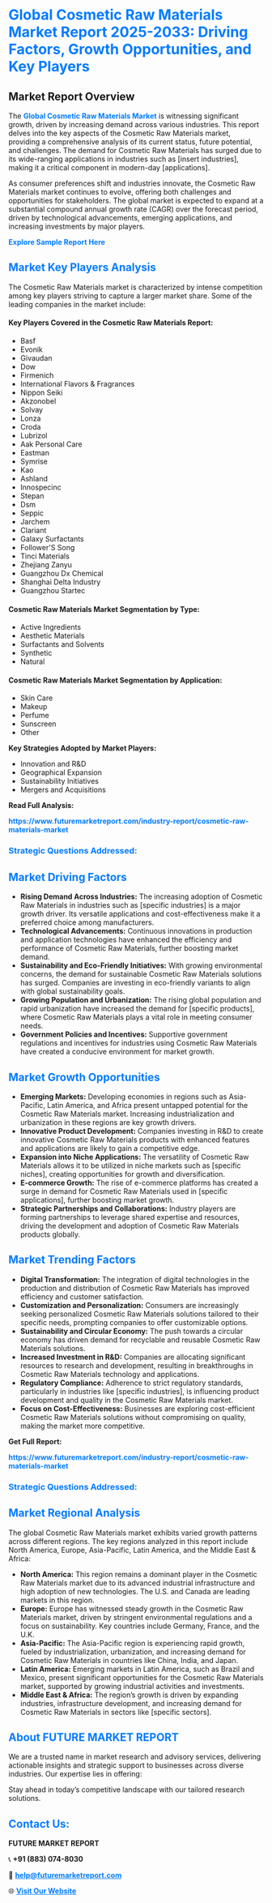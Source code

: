 <h1 style="color: #007BFF;">Global Cosmetic Raw Materials Market Report 2025-2033: Driving Factors, Growth Opportunities, and Key Players</h1>

<section id="overview">
<h2>Market Report Overview</h2>
<p>The <a href="https://www.futuremarketreport.com/industry-report/cosmetic-raw-materials-market" style="color: #007BFF; text-decoration: none;"><strong>Global Cosmetic Raw Materials Market</strong></a> is witnessing significant growth, driven by increasing demand across various industries. This report delves into the key aspects of the Cosmetic Raw Materials market, providing a comprehensive analysis of its current status, future potential, and challenges. The demand for Cosmetic Raw Materials has surged due to its wide-ranging applications in industries such as [insert industries], making it a critical component in modern-day [applications].</p>
<p>As consumer preferences shift and industries innovate, the Cosmetic Raw Materials market continues to evolve, offering both challenges and opportunities for stakeholders. The global market is expected to expand at a substantial compound annual growth rate (CAGR) over the forecast period, driven by technological advancements, emerging applications, and increasing investments by major players.</p>
</section>

<section id="overview">
<p><a href="https://www.futuremarketreport.com/request-sample/reportId=30573" style="color: #007BFF; text-decoration: none;"><strong>Explore Sample Report Here</strong></a></p>
</section>

<section id="key-players">
<h2 style="color: #007BFF;">Market Key Players Analysis</h2>
<p>The Cosmetic Raw Materials market is characterized by intense competition among key players striving to capture a larger market share. Some of the leading companies in the market include:</p>
<h4>Key Players Covered in the Cosmetic Raw Materials Report:</h4>
<ul><li>Basf</li><li>Evonik</li><li>Givaudan</li><li>Dow</li><li>Firmenich</li><li>International Flavors &amp; Fragrances</li><li>Nippon Seiki</li><li>Akzonobel</li><li>Solvay</li><li>Lonza</li><li>Croda</li><li>Lubrizol</li><li>Aak Personal Care</li><li>Eastman</li><li>Symrise</li><li>Kao</li><li>Ashland</li><li>Innospecinc</li><li>Stepan</li><li>Dsm</li><li>Seppic</li><li>Jarchem</li><li>Clariant</li><li>Galaxy Surfactants</li><li>Follower&#039;S Song</li><li>Tinci Materials</li><li>Zhejiang Zanyu</li><li>Guangzhou Dx Chemical</li><li>Shanghai Delta Industry</li><li>Guangzhou Startec</li></ul>
<h4>Cosmetic Raw Materials Market Segmentation by Type:</h4>
<ul><li>Active Ingredients</li><li>Aesthetic Materials</li><li>Surfactants and Solvents</li><li>Synthetic</li><li>Natural</li></ul>

<h4>Cosmetic Raw Materials Market Segmentation by Application:</h4>
<ul><li>Skin Care</li><li>Makeup</li><li>Perfume</li><li>Sunscreen</li><li>Other</li></ul>
<p><strong>Key Strategies Adopted by Market Players:</strong></p>
<ul>
<li>Innovation and R&D</li>
<li>Geographical Expansion</li>
<li>Sustainability Initiatives</li>
<li>Mergers and Acquisitions</li>
</ul>
</section>

<section>
<p><strong>Read Full Analysis: </strong></p><a href="https://www.futuremarketreport.com/industry-report/cosmetic-raw-materials-market" style="color: #007BFF; text-decoration: none;"><strong>https://www.futuremarketreport.com/industry-report/cosmetic-raw-materials-market</strong></a>
<h3 style="color: #007BFF;">Strategic Questions Addressed:</h3>
</section>

<section id="driving-factors">
<h2 style="color: #007BFF;">Market Driving Factors</h2>
<ul>
<li><strong>Rising Demand Across Industries:</strong> The increasing adoption of Cosmetic Raw Materials in industries such as [specific industries] is a major growth driver. Its versatile applications and cost-effectiveness make it a preferred choice among manufacturers.</li>
<li><strong>Technological Advancements:</strong> Continuous innovations in production and application technologies have enhanced the efficiency and performance of Cosmetic Raw Materials, further boosting market demand.</li>
<li><strong>Sustainability and Eco-Friendly Initiatives:</strong> With growing environmental concerns, the demand for sustainable Cosmetic Raw Materials solutions has surged. Companies are investing in eco-friendly variants to align with global sustainability goals.</li>
<li><strong>Growing Population and Urbanization:</strong> The rising global population and rapid urbanization have increased the demand for [specific products], where Cosmetic Raw Materials plays a vital role in meeting consumer needs.</li>
<li><strong>Government Policies and Incentives:</strong> Supportive government regulations and incentives for industries using Cosmetic Raw Materials have created a conducive environment for market growth.</li>
</ul>
</section>

<section id="growth-opportunities">
<h2 style="color: #007BFF;">Market Growth Opportunities</h2>
<ul>
<li><strong>Emerging Markets:</strong> Developing economies in regions such as Asia-Pacific, Latin America, and Africa present untapped potential for the Cosmetic Raw Materials market. Increasing industrialization and urbanization in these regions are key growth drivers.</li>
<li><strong>Innovative Product Development:</strong> Companies investing in R&D to create innovative Cosmetic Raw Materials products with enhanced features and applications are likely to gain a competitive edge.</li>
<li><strong>Expansion into Niche Applications:</strong> The versatility of Cosmetic Raw Materials allows it to be utilized in niche markets such as [specific niches], creating opportunities for growth and diversification.</li>
<li><strong>E-commerce Growth:</strong> The rise of e-commerce platforms has created a surge in demand for Cosmetic Raw Materials used in [specific applications], further boosting market growth.</li>
<li><strong>Strategic Partnerships and Collaborations:</strong> Industry players are forming partnerships to leverage shared expertise and resources, driving the development and adoption of Cosmetic Raw Materials products globally.</li>
</ul>
</section>

<section id="trending-factors">
<h2 style="color: #007BFF;">Market Trending Factors</h2>
<ul>
<li><strong>Digital Transformation:</strong> The integration of digital technologies in the production and distribution of Cosmetic Raw Materials has improved efficiency and customer satisfaction.</li>
<li><strong>Customization and Personalization:</strong> Consumers are increasingly seeking personalized Cosmetic Raw Materials solutions tailored to their specific needs, prompting companies to offer customizable options.</li>
<li><strong>Sustainability and Circular Economy:</strong> The push towards a circular economy has driven demand for recyclable and reusable Cosmetic Raw Materials solutions.</li>
<li><strong>Increased Investment in R&D:</strong> Companies are allocating significant resources to research and development, resulting in breakthroughs in Cosmetic Raw Materials technology and applications.</li>
<li><strong>Regulatory Compliance:</strong> Adherence to strict regulatory standards, particularly in industries like [specific industries], is influencing product development and quality in the Cosmetic Raw Materials market.</li>
<li><strong>Focus on Cost-Effectiveness:</strong> Businesses are exploring cost-efficient Cosmetic Raw Materials solutions without compromising on quality, making the market more competitive.</li>
</ul>
</section>

<section>
<p><strong>Get Full Report: </strong></p><a href="https://www.futuremarketreport.com/industry-report/cosmetic-raw-materials-market" style="color: #007BFF; text-decoration: none;"><strong>https://www.futuremarketreport.com/industry-report/cosmetic-raw-materials-market</strong></a>
<h3 style="color: #007BFF;">Strategic Questions Addressed:</h3>
</section>


<section id="regional-analysis">
<h2 style="color: #007BFF;">Market Regional Analysis</h2>
<p>The global Cosmetic Raw Materials market exhibits varied growth patterns across different regions. The key regions analyzed in this report include North America, Europe, Asia-Pacific, Latin America, and the Middle East & Africa:</p>
<ul>
<li><strong>North America:</strong> This region remains a dominant player in the Cosmetic Raw Materials market due to its advanced industrial infrastructure and high adoption of new technologies. The U.S. and Canada are leading markets in this region.</li>
<li><strong>Europe:</strong> Europe has witnessed steady growth in the Cosmetic Raw Materials market, driven by stringent environmental regulations and a focus on sustainability. Key countries include Germany, France, and the U.K.</li>
<li><strong>Asia-Pacific:</strong> The Asia-Pacific region is experiencing rapid growth, fueled by industrialization, urbanization, and increasing demand for Cosmetic Raw Materials in countries like China, India, and Japan.</li>
<li><strong>Latin America:</strong> Emerging markets in Latin America, such as Brazil and Mexico, present significant opportunities for the Cosmetic Raw Materials market, supported by growing industrial activities and investments.</li>
<li><strong>Middle East & Africa:</strong> The region’s growth is driven by expanding industries, infrastructure development, and increasing demand for Cosmetic Raw Materials in sectors like [specific sectors].</li>
</ul>
</section>

<footer>
<h2 style="color: #007BFF;">About FUTURE MARKET REPORT</h2>
<p>We are a trusted name in market research and advisory services, delivering actionable insights and strategic support to businesses across diverse industries. Our expertise lies in offering:</p>

<p>Stay ahead in today’s competitive landscape with our tailored research solutions.</p>

<h2 style="color: #007BFF;">Contact Us:</h2>
<p><strong>FUTURE MARKET REPORT</strong></p>
<p>📞 <strong>+91 (883) 074-8030</strong></p>
<p>📧 <strong><a href="mailto:help@futuremarketreport.com" style="color: #007BFF;">help@futuremarketreport.com</a></strong></p>
<p>🌐 <strong><a href="https://www.futuremarketreport.com/" style="color: #007BFF;">Visit Our Website</a></strong></p>
</footer>